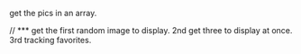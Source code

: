 get the pics in an array.

// *** get the first random image to display. 2nd get three to display at once. 3rd tracking favorites.








 